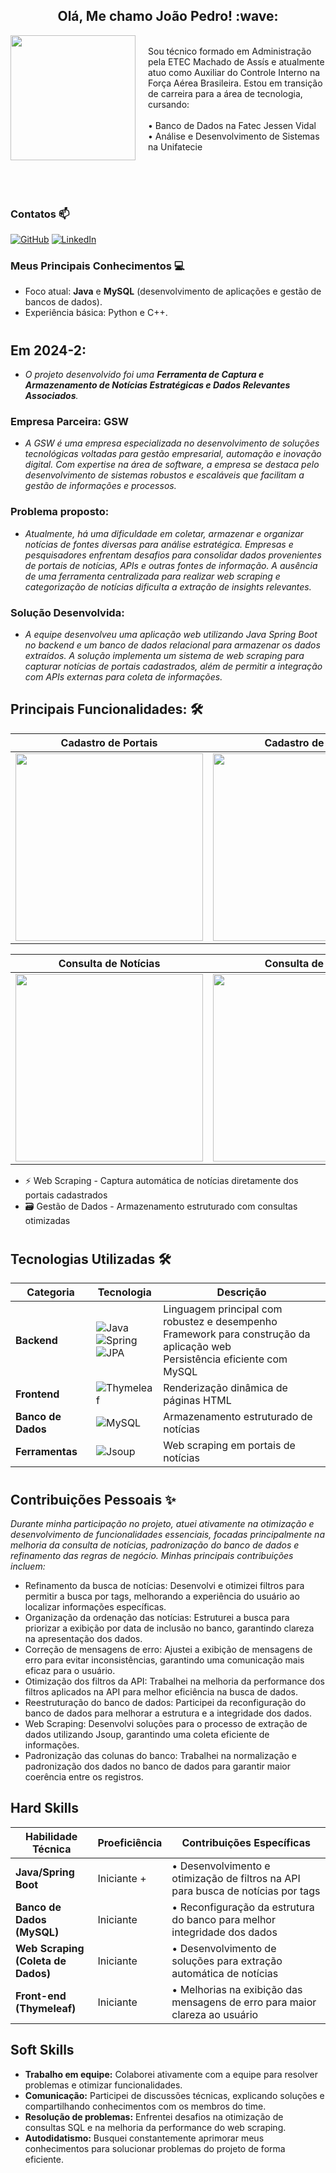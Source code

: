 <div style="text-align: center;" align="center">
  <h2> Olá, Me chamo João Pedro! :wave: </h2>
</div>
 

<img align="left" src="https://github.com/user-attachments/assets/55824b8e-c777-44f4-8b13-cc32f11dd1da" width="200" style="margin-right: 20px;">
<br>
Sou técnico formado em Administração pela ETEC Machado de Assís e atualmente atuo como Auxiliar do Controle Interno na Força Aérea Brasileira. Estou em transição de carreira para a área de tecnologia, cursando: 
<br><br>
• Banco de Dados na Fatec Jessen Vidal <br> 
• Análise e Desenvolvimento de Sistemas na Unifatecie  

<br><br><br>

### Contatos 📫

<a href="https://github.com/BispoJPM/BispoJPM" target="_blank"><img src="https://img.shields.io/badge/GitHub-100000?style=for-the-badge&logo=github&logoColor=white" alt="GitHub"></a>
<a href="https://www.linkedin.com/in/jo%C3%A3o-pedro-563369181/" target="_blank"><img src="https://img.shields.io/badge/-LinkedIn-%230077B5?style=for-the-badge&logo=linkedin&logoColor=white" alt="LinkedIn"></a>

### Meus Principais Conhecimentos 💻

- Foco atual: **Java** e **MySQL** (desenvolvimento de aplicações e gestão de bancos de dados).
- Experiência básica: Python e C++.

#

## Em 2024-2:

- *O projeto desenvolvido foi uma **Ferramenta de Captura e Armazenamento de Notícias Estratégicas e Dados Relevantes Associados**.*

### Empresa Parceira: GSW

- *A GSW é uma empresa especializada no desenvolvimento de soluções tecnológicas voltadas para gestão empresarial, automação e inovação digital. Com expertise na área de software, a empresa se destaca pelo desenvolvimento de sistemas robustos e escaláveis que facilitam a gestão de informações e processos.*

### Problema proposto:

- *Atualmente, há uma dificuldade em coletar, armazenar e organizar notícias de fontes diversas para análise estratégica. Empresas e pesquisadores enfrentam desafios para consolidar dados provenientes de portais de notícias, APIs e outras fontes de informação. A ausência de uma ferramenta centralizada para realizar web scraping e categorização de notícias dificulta a extração de insights relevantes.*

### Solução Desenvolvida:

- *A equipe desenvolveu uma aplicação web utilizando Java Spring Boot no backend e um banco de dados relacional para armazenar os dados extraídos. A solução implementa um sistema de web scraping para capturar notícias de portais cadastrados, além de permitir a integração com APIs externas para coleta de informações.*

## Principais Funcionalidades: 🛠️

| Cadastro de Portais | Cadastro de APIs | Cadastro de Tags |
|---------------------|------------------|------------------|
| <img src="https://github.com/user-attachments/assets/17f3bab6-08e7-4da6-9bd4-542c5d5999e8" width="300"> | <img src="https://github.com/user-attachments/assets/3e002120-dea8-4653-bde1-63e9f6aafc2b" width="300"> | <img src="https://github.com/user-attachments/assets/9aae651f-224a-4d18-aa88-05e6c6a5a5c6" width="300"> |

| Consulta de Notícias | Consulta de APIs  | 
|----------------------|-------------------|
| <img src="https://github.com/user-attachments/assets/bbf94c1d-7818-4a3f-8d29-87ea39ac53bd" width="300"> | <img src="https://github.com/user-attachments/assets/40e9a386-24c9-44b1-9a96-6a0afd7b633d" width="300"> |

  - ⚡ Web Scraping</strong> - Captura automática de notícias diretamente dos portais cadastrados
  - 🗃️ Gestão de Dados</strong> - Armazenamento estruturado com consultas otimizadas
    
#

## Tecnologias Utilizadas 🛠️

| Categoria       | Tecnologia                                                                                                                                                                                                                                           | Descrição                                                            |
|-----------------|------------------------------------------------------------------------------------------------------------------------------------------------------------------------------------------------------------------------------------------------------|----------------------------------------------------------------------|
| **Backend**     |![Java](https://img.shields.io/badge/Java-22-%23ED8B00?logo=openjdk) <br/> ![Spring](https://img.shields.io/badge/Spring_Boot-3.3.3-%236DB33F) <br/> ![JPA](https://img.shields.io/badge/JPA-3.3.3-%236DB33F) | Linguagem principal com robustez e desempenho<br/>Framework para construção da aplicação web<br/>Persistência eficiente com MySQL | 
| **Frontend**    |![Thymeleaf](https://img.shields.io/badge/Thymeleaf-3.1-%23005F0F)                                                                                                                                                                         | Renderização dinâmica de páginas HTML                                                                                             |
| **Banco de Dados** |![MySQL](https://img.shields.io/badge/MySQL-8.0-%234479A1)                                                                                                                                                                                    | Armazenamento estruturado de notícias                                                                                             |
| **Ferramentas** |![Jsoup](https://img.shields.io/badge/Jsoup-1.16-%2300599C)                                                                                                                                                                                 | Web scraping em portais de notícias  

#

## Contribuições Pessoais ✨

*Durante minha participação no projeto, atuei ativamente na otimização e desenvolvimento de funcionalidades essenciais, focadas principalmente na melhoria da consulta de notícias, padronização do banco de dados e refinamento das regras de negócio. Minhas principais contribuições incluem:*

- Refinamento da busca de notícias: Desenvolvi e otimizei filtros para permitir a busca por tags, melhorando a experiência do usuário ao localizar informações específicas.
- Organização da ordenação das notícias: Estruturei a busca para priorizar a exibição por data de inclusão no banco, garantindo clareza na apresentação dos dados.
- Correção de mensagens de erro: Ajustei a exibição de mensagens de erro para evitar inconsistências, garantindo uma comunicação mais eficaz para o usuário.
- Otimização dos filtros da API: Trabalhei na melhoria da performance dos filtros aplicados na API para melhor eficiência na busca de dados.
- Reestruturação do banco de dados: Participei da reconfiguração do banco de dados para melhorar a estrutura e a integridade dos dados.
- Web Scraping: Desenvolvi soluções para o processo de extração de dados utilizando Jsoup, garantindo uma coleta eficiente de informações.
- Padronização das colunas do banco: Trabalhei na normalização e padronização dos dados no banco de dados para garantir maior coerência entre os registros.

## Hard Skills

| Habilidade Técnica       | Proeficiência | Contribuições Específicas                                             |
|--------------------------|---------------|-----------------------------------------------------------------------|
| **Java/Spring Boot**    | Iniciante +           | • Desenvolvimento e otimização de filtros na API para busca de notícias por tags       |
| **Banco de Dados <br/>(MySQL)**       | Iniciante           | • Reconfiguração da estrutura do banco para melhor integridade dos dados                    |
| **Web Scraping<br/>(Coleta de Dados)**      | Iniciante            | • Desenvolvimento de soluções para extração automática de notícias         |
| **Front-end (Thymeleaf)**| Iniciante            | • Melhorias na exibição das mensagens de erro para maior clareza ao usuário              |

## Soft Skills

- **Trabalho em equipe:** Colaborei ativamente com a equipe para resolver problemas e otimizar funcionalidades.
- **Comunicação:** Participei de discussões técnicas, explicando soluções e compartilhando conhecimentos com os membros do time.
- **Resolução de problemas:** Enfrentei desafios na otimização de consultas SQL e na melhoria da performance do web scraping.
- **Autodidatismo:** Busquei constantemente aprimorar meus conhecimentos para solucionar problemas do projeto de forma eficiente.
